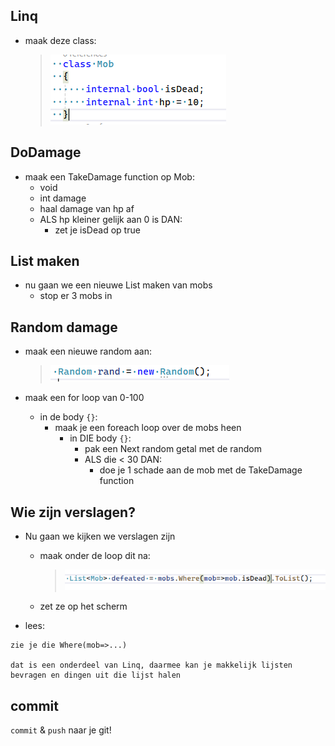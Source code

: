 ## Linq

- maak deze class:
    > ![](img/mob.PNG)

## DoDamage

- maak een TakeDamage function op Mob:
    - void
    - int damage
    - haal damage van hp af
    - ALS hp kleiner gelijk aan 0 is DAN:
        - zet je isDead op true
## List maken

- nu gaan we een nieuwe List maken van mobs
    - stop er 3 mobs in


## Random damage

- maak een nieuwe random aan:
    > ![](img/rand.PNG)

- maak een for loop van 0-100
    - in de body `{}`:
        - maak je een foreach loop over de mobs heen
            - in DIE body `{}`:
                - pak een Next random getal met de random
                - ALS die < 30 DAN:
                    - doe je 1 schade aan de mob met de TakeDamage function

## Wie zijn verslagen?

- Nu gaan we kijken we verslagen zijn

    - maak onder de loop dit na:
        > ![](img/defeated.PNG)
    - zet ze op het scherm

- lees:
```
zie je die Where(mob=>...)

dat is een onderdeel van Linq, daarmee kan je makkelijk lijsten bevragen en dingen uit die lijst halen
```

## commit

`commit` & `push` naar je git! 